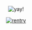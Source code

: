 
<div align="center"> 

![yay!](https://komarev.com/ghpvc/?username=your-DeuteragonistIllusion) 
</div>

<div align="center">

[![rentry](https://github.com/user-attachments/assets/67ea5347-5e10-44a8-8a5b-d71b373d47e5)](https://rentry.co/joyrlde)
</div>
